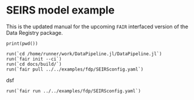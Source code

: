 # SEIRS model example
This is the updated manual for the upcoming `FAIR` interfaced version of the Data Registry package.

```@example
print(pwd())
```

```@example
run(`cd /home/runner/work/DataPipeline.jl/DataPipeline.jl`)
run(`fair init --ci`)
run(`cd docs/build/`)
run(`fair pull ../../examples/fdp/SEIRSconfig.yaml`)
```

dsf

```@example
run(`fair run ../../examples/fdp/SEIRSconfig.yaml`)
```